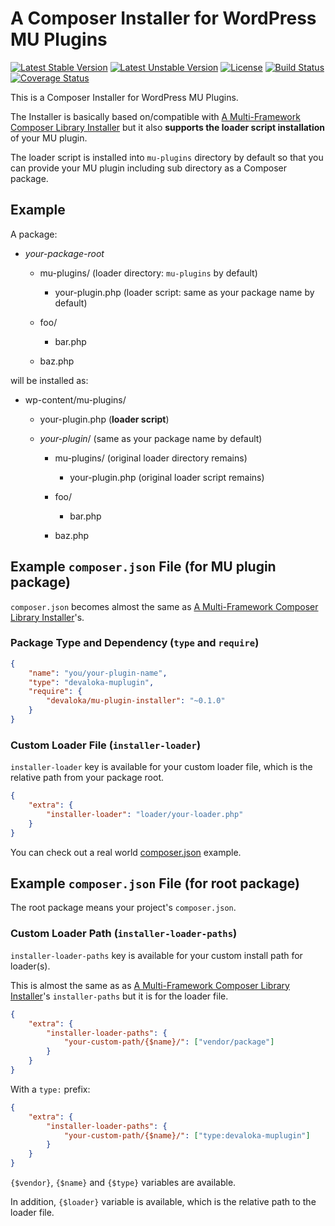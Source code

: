 # A Composer Installer for WordPress MU Plugins

[![Latest Stable Version][stable-image]][stable-url]
[![Latest Unstable Version][unstable-image]][unstable-url]
[![License][license-image]][license-url]
[![Build Status][travis-image]][travis-url]
[![Coverage Status][coveralls-image]][coveralls-url]
 
This is a Composer Installer for WordPress MU Plugins.

The Installer is basically based on/compatible with [A Multi-Framework Composer Library Installer](https://github.com/composer/installers)
but it also **supports the loader script installation** of your MU plugin.

The loader script is installed into `mu-plugins` directory by default so that
you can provide your MU plugin including sub directory as a Composer package.

## Example

A package:

*   *your-package-root*

    *   mu-plugins/ (loader directory: `mu-plugins` by default)

        *   your-plugin.php (loader script: same as your package name by
            default)

    *   foo/

        *   bar.php 

    *   baz.php

will be installed as:

*   wp-content/mu-plugins/

    *   your-plugin.php (**loader script**)

    *   *your-plugin*/ (same as your package name by default)

        *   mu-plugins/ (original loader directory remains)

            *   your-plugin.php (original loader script remains)

        *   foo/

            *   bar.php

        *   baz.php

## Example `composer.json` File (for MU plugin package)

`composer.json` becomes almost the same as [A Multi-Framework Composer Library Installer](https://github.com/composer/installers)'s.

### Package Type and Dependency (`type` and `require`)

```json
{
    "name": "you/your-plugin-name",
    "type": "devaloka-muplugin",
    "require": {
        "devaloka/mu-plugin-installer": "~0.1.0"
    }
}
```

### Custom Loader File (`installer-loader`)

`installer-loader` key is available for your custom loader file, which is the
relative path from your package root.

```json
{
    "extra": {
        "installer-loader": "loader/your-loader.php"
    }
}
```

You can check out a real world [composer.json](https://github.com/devaloka/devaloka/blob/master/composer.json) example.

## Example `composer.json` File (for root package)

The root package means your project's `composer.json`.

### Custom Loader Path (`installer-loader-paths`)

`installer-loader-paths` key is available for your custom install path for
loader(s).

This is almost the same as as [A Multi-Framework Composer Library Installer](https://github.com/composer/installers)'s `installer-paths`
but it is for the loader file.

```json
{
    "extra": {
        "installer-loader-paths": {
            "your-custom-path/{$name}/": ["vendor/package"]
        }
    }
}
```

With a `type:` prefix:

```json
{
    "extra": {
        "installer-loader-paths": {
            "your-custom-path/{$name}/": ["type:devaloka-muplugin"]
        }
    }
}
```

`{$vendor}`, `{$name}` and `{$type}` variables are available.

In addition, `{$loader}` variable is available, which is the relative path
to the loader file.

[stable-image]: https://poser.pugx.org/devaloka/mu-plugin-installer/v/stable
[stable-url]: https://packagist.org/packages/devaloka/mu-plugin-installer

[unstable-image]: https://poser.pugx.org/devaloka/mu-plugin-installer/v/unstable
[unstable-url]: https://packagist.org/packages/devaloka/mu-plugin-installer

[license-image]: https://poser.pugx.org/devaloka/mu-plugin-installer/license
[license-url]: https://packagist.org/packages/devaloka/mu-plugin-installer

[travis-image]: https://travis-ci.org/devaloka/mu-plugin-installer.svg?branch=master
[travis-url]: https://travis-ci.org/devaloka/mu-plugin-installer

[coveralls-image]: https://coveralls.io/repos/devaloka/mu-plugin-installer/badge.svg?branch=master&service=github
[coveralls-url]: https://coveralls.io/github/devaloka/mu-plugin-installer?branch=master
